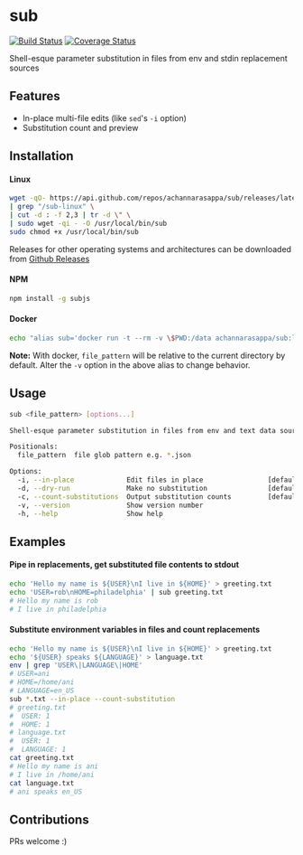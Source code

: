 # sub
[![Build Status](https://travis-ci.org/achannarasappa/sub.svg?branch=master)](https://travis-ci.org/achannarasappa/sub) [![Coverage Status](https://coveralls.io/repos/github/achannarasappa/sub/badge.svg?branch=master)](https://coveralls.io/github/achannarasappa/sub?branch=master)

Shell-esque parameter substitution in files from env and stdin replacement sources

## Features
* In-place multi-file edits (like `sed`'s `-i` option)
* Substitution count and preview

## Installation
#### Linux
```sh
wget -qO- https://api.github.com/repos/achannarasappa/sub/releases/latest \
| grep "/sub-linux" \
| cut -d : -f 2,3 | tr -d \" \
| sudo wget -qi - -O /usr/local/bin/sub
sudo chmod +x /usr/local/bin/sub
```
Releases for other operating systems and architectures can be downloaded from [Github Releases](https://github.com/achannarasappa/sub/releases)
#### NPM
```sh
npm install -g subjs
```
#### Docker
```sh
echo "alias sub='docker run -t --rm -v \$PWD:/data achannarasappa/sub:latest \$@'" >> "$HOME/.$(echo $0 | tr -d -)rc"
```
**Note:** With docker, `file_pattern` will be relative to the current directory by default. Alter the `-v` option in the above alias to change behavior.

## Usage
```sh
sub <file_pattern> [options...]

Shell-esque parameter substitution in files from env and text data sources

Positionals:
  file_pattern  file glob pattern e.g. *.json                           [string]

Options:
  -i, --in-place             Edit files in place                [default: false]
  -d, --dry-run              Make no substitution               [default: false]
  -c, --count-substitutions  Output substitution counts         [default: false]
  -v, --version              Show version number                       [boolean]
  -h, --help                 Show help                                 [boolean]
```

## Examples
#### Pipe in replacements, get substituted file contents to stdout
```sh
echo 'Hello my name is ${USER}\nI live in ${HOME}' > greeting.txt
echo 'USER=rob\nHOME=philadelphia' | sub greeting.txt
# Hello my name is rob
# I live in philadelphia
```
#### Substitute environment variables in files and count replacements
```sh
echo 'Hello my name is ${USER}\nI live in ${HOME}' > greeting.txt
echo '${USER} speaks ${LANGUAGE}' > language.txt
env | grep 'USER\|LANGUAGE\|HOME'
# USER=ani
# HOME=/home/ani
# LANGUAGE=en_US
sub *.txt --in-place --count-substitution
# greeting.txt
#  USER: 1
#  HOME: 1
# language.txt
#  USER: 1
#  LANGUAGE: 1
cat greeting.txt
# Hello my name is ani
# I live in /home/ani
cat language.txt
# ani speaks en_US
```

## Contributions
PRs welcome :)